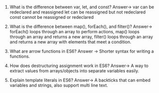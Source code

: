 1) What is the difference between var, let, and const?
Answer-> 
var can be redeclared and reassigned
let can be reassigned but not redeclared
const cannot be reassigned or redeclared

2) What is the difference between map(), forEach(), and filter()?
Answer->
forEach() loops through an array to perform actions, map() loops through an array and returns a new array, filter() loops through an array and returns a new array with elements that meet a condition.

3) What are arrow functions in ES6?
Answer -> Shorter syntax for writing a functions.

4) How does destructuring assignment work in ES6?
Answer-> A way to extract values from arrays/objects into separate variables easily.

5) Explain template literals in ES6?
Answer-> A backticks that can embed variables and strings, also support multi line text.

